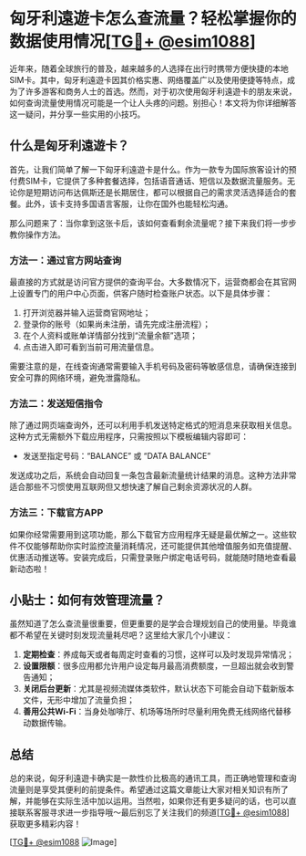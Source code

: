# 匈牙利遠遊卡怎么查流量？轻松掌握你的数据使用情况[[TG💪+ @esim1088](https://t.me/s/esim1088)]

近年来，随着全球旅行的普及，越来越多的人选择在出行时携带方便快捷的本地SIM卡。其中，匈牙利遠遊卡因其价格实惠、网络覆盖广以及使用便捷等特点，成为了许多游客和商务人士的首选。然而，对于初次使用匈牙利遠遊卡的朋友来说，如何查询流量使用情况可能是一个让人头疼的问题。别担心！本文将为你详细解答这一疑问，并分享一些实用的小技巧。

## 什么是匈牙利遠遊卡？

首先，让我们简单了解一下匈牙利遠遊卡是什么。作为一款专为国际旅客设计的预付费SIM卡，它提供了多种套餐选择，包括语音通话、短信以及数据流量服务。无论你是短期访问布达佩斯还是长期居住，都可以根据自己的需求灵活选择适合的套餐。此外，该卡支持多国语言客服，让你在国外也能轻松沟通。

那么问题来了：当你拿到这张卡后，该如何查看剩余流量呢？接下来我们将一步步教你操作方法。

### 方法一：通过官方网站查询

最直接的方式就是访问官方提供的查询平台。大多数情况下，运营商都会在其官网上设置专门的用户中心页面，供客户随时检查账户状态。以下是具体步骤：

1. 打开浏览器并输入运营商官网地址；
2. 登录你的账号（如果尚未注册，请先完成注册流程）；
3. 在个人资料或账单详情部分找到“流量余额”选项；
4. 点击进入即可看到当前可用流量信息。

需要注意的是，在线查询通常需要输入手机号码及密码等敏感信息，请确保连接到安全可靠的网络环境，避免泄露隐私。

### 方法二：发送短信指令

除了通过网页端查询外，还可以利用手机发送特定格式的短消息来获取相关信息。这种方式无需额外下载应用程序，只需按照以下模板编辑内容即可：

- 发送至指定号码：“BALANCE” 或 “DATA BALANCE”

发送成功之后，系统会自动回复一条包含最新流量统计结果的消息。这种方法非常适合那些不习惯使用互联网但又想快速了解自己剩余资源状况的人群。

### 方法三：下载官方APP

如果你经常需要用到这项功能，那么下载官方应用程序无疑是最优解之一。这些软件不仅能够帮助你实时监控流量消耗情况，还可能提供其他增值服务如充值提醒、优惠活动推送等。安装完成后，只需登录账户绑定电话号码，就能随时随地查看最新动态啦！

## 小贴士：如何有效管理流量？

虽然知道了怎么查流量很重要，但更重要的是学会合理规划自己的使用量。毕竟谁都不希望在关键时刻发现流量耗尽吧？这里给大家几个小建议：

1. **定期检查**：养成每天或者每周定时查看的习惯，这样可以及时发现异常情况；
2. **设置限额**：很多应用都允许用户设定每月最高消费额度，一旦超出就会收到警告通知；
3. **关闭后台更新**：尤其是视频流媒体类软件，默认状态下可能会自动下载新版本文件，无形中增加了流量负担；
4. **善用公共Wi-Fi**：当身处咖啡厅、机场等场所时尽量利用免费无线网络代替移动数据传输。

## 总结

总的来说，匈牙利遠遊卡确实是一款性价比极高的通讯工具，而正确地管理和查询流量则是享受其便利的前提条件。希望通过这篇文章能让大家对相关知识有所了解，并能够在实际生活中加以运用。当然啦，如果你还有更多疑问的话，也可以直接联系客服寻求进一步指导哦～最后别忘了关注我们的频道[[TG💪+ @esim1088](https://t.me/s/esim1088)]获取更多精彩内容！

[[TG💪+ @esim1088](https://t.me/s/esim1088) ![Image](https://i.postimg.cc/4NQfJmqS/Snipaste-2025-05-13-00-14-12.png)]